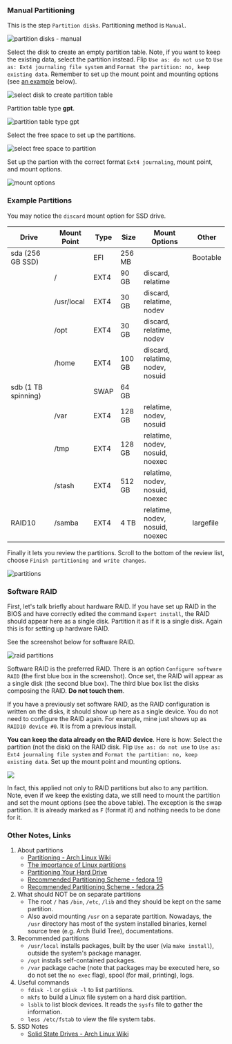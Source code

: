 ### Manual Partitioning

This is the step `Partition disks`. Partitioning method is `Manual`.

![](ss-manual.png "partition disks - manual")

Select the disk to create an empty partition table. Note, if you want to keep the existing data, select the partition instead. Flip `Use as: do not use` to `Use as: Ext4 journaling file system` and `Format the partition: no, keep existing data`. Remember to set up the mount point and mounting options (see [an example](#example-partitions) below). 

![](ss-disk.png "select disk to create partition table")

Partition table type **gpt**.

![](ss-gpt.png "partition table type gpt")

Select the free space to set up the partitions.

![](ss-free-space.png "select free space to partition")

Set up the partion with the correct format `Ext4 journaling`, mount point, and mount options.

![](ss-mount-opts.jpg "mount options")

### Example Partitions

You may notice the `discard` mount option for SSD drive.

| Drive               | Mount Point | Type | Size   | Mount Options                    | Other     |
|---------------------|-------------|------|--------|----------------------------------|-----------|
| sda (256 GB SSD)    |             | EFI  | 256 MB |                                  | Bootable  |
|                     | /           | EXT4 | 90 GB  | discard, relatime                |           |
|                     | /usr/local  | EXT4 | 30 GB  | discard, relatime, nodev         |           |
|                     | /opt        | EXT4 | 30 GB  | discard, relatime, nodev         |           | 
|                     | /home       | EXT4 | 100 GB | discard, relatime, nodev, nosuid |           |
| sdb (1 TB spinning) |             | SWAP | 64 GB  |                                  |           |
|                     | /var        | EXT4 | 128 GB | relatime, nodev, nosuid          |           |
|                     | /tmp        | EXT4 | 128 GB | relatime, nodev, nosuid, noexec  |           |
|                     | /stash      | EXT4 | 512 GB | relatime, nodev, nosuid, noexec  |           |
| RAID10              | /samba      | EXT4 | 4 TB   | relatime, nodev, nosuid, noexec  | largefile |

Finally it lets you review the partitions. Scroll to the bottom of the review list, choose `Finish partitioning and write changes`.

![](ss-partitions.jpg "partitions")

### Software RAID

First, let's talk briefly about hardware RAID. If you have set up RAID in the BIOS and have correctly edited the command `Expert install`, the RAID should appear here as a single disk. Partition it as if it is a single disk. Again this is for setting up hardware RAID.

See the screenshot below for software RAID.

![](ss-raid.jpg "raid partitions")

Software RAID is the preferred RAID. There is an option `Configure software RAID` (the first blue box in the screenshot). Once set, the RAID will appear as a single disk (the second blue box). The third blue box list the disks composing the RAID. **Do not touch them**.

If you have a previously set software RAID, as the RAID configuration is written on the disks, it should show up here as a single device. You do not need to configure the RAID again. For example, mine just shows up as `RAID10 device #0`. It is from a previous install.

**You can keep the data already on the RAID device**. Here is how: Select the partition (not the disk) on the RAID disk. Flip `Use as: do not use` to `Use as: Ext4 journaling file system` and `Format the partition: no, keep existing data`. Set up the mount point and mounting options.

![](ss-mount-opts.jpg)

In fact, this applied not only to RAID partitions but also to any partition. Note, even if we keep the existing data, we still need to mount the partition and set the mount options (see the above table). The exception is the swap partition. It is already marked as `F` (format it) and nothing needs to be done for it.

### Other Notes, Links

1. About partitions
    * [Partitioning - Arch Linux Wiki](https://wiki.archlinux.org/index.php/Partitioning)
    * [The importance of Linux partitions](http://www.cyberciti.biz/tips/the-importance-of-linux-partitions.html)
    * [Partitioning Your Hard Drive](http://www.skorks.com/2009/08/partitioning-your-hard-drive-during-a-linux-install/)
    * [Recommended Partitioning Scheme - fedora 19](https://docs.fedoraproject.org/en-US/Fedora/19/html/Installation_Guide/s2-diskpartrecommend-x86.html)
    * [Recommended Partitioning Scheme - fedora 25](https://docs.fedoraproject.org/en-US/Fedora/25/html/Installation_Guide/sect-installation-gui-manual-partitioning-recommended.html)
2. What should NOT be on separate partitions
    * The root `/` has `/bin`, `/etc`, `/lib` and they should be kept on the same partition.
    * Also avoid mounting `/usr` on a separate partition. Nowadays, the `/usr` directory has most of the system installed binaries, kernel source tree (e.g. Arch Build Tree), documentations.
3. Recommended partitions
    * `/usr/local` installs packages, built by the user (via `make install`), outside the system's package manager.
    * `/opt` installs self-contained packages.
    * `/var` package cache (note that packages may be executed here, so do not set the `no exec` flag), spool (for mail, printing), logs.
4. Useful commands
    * `fdisk -l` or `gdisk -l` to list partitions.
    * `mkfs` to build a Linux file system on a hard disk partition.
    * `lsblk` to list block devices. It reads the `sysfs` file to gather the information.
    * `less /etc/fstab` to view the file system tabs.
5. SSD Notes
    * [Solid State Drives - Arch Linux Wiki](https://wiki.archlinux.org/index.php/Solid_State_Drives)
